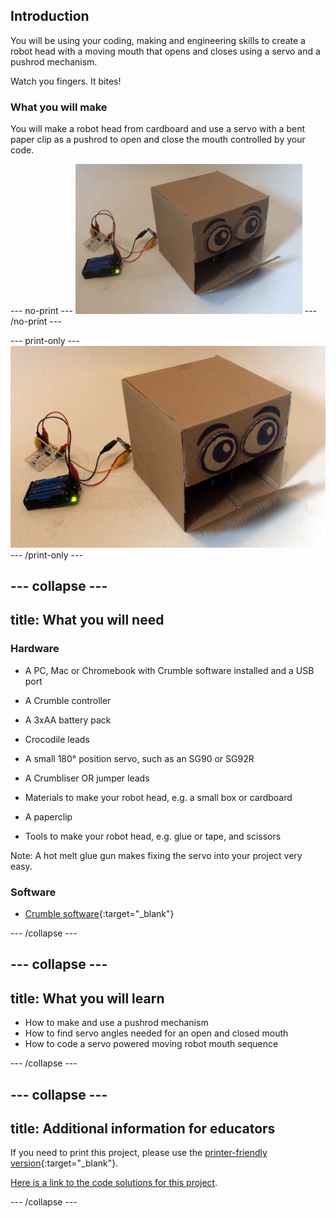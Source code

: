 ## Introduction

You will be using your coding, making and engineering skills to create a robot head with a moving mouth that opens and closes using a servo and a pushrod mechanism. 

Watch you fingers. It bites!

### What you will make

You will make a robot head from cardboard and use a servo with a bent paper clip as a pushrod to open and close the mouth controlled by your code.

--- no-print ---
![Completed robot head project](images/randomSequence_completedTask.gif)
--- /no-print ---

--- print-only ---
![Completed robot head project](images/randomSequence_completedTask.png)
--- /print-only ---

--- collapse ---
---
title: What you will need
---
### Hardware

+ A PC, Mac or Chromebook with Crumble software installed and a USB port

+ A Crumble controller
+ A 3xAA battery pack
+ Crocodile leads

+ A small 180° position servo, such as an SG90 or SG92R
+ A Crumbliser OR jumper leads

+ Materials to make your robot head, e.g. a small box or cardboard
+ A paperclip
+ Tools to make your robot head, e.g. glue or tape, and scissors

Note: A hot melt glue gun makes fixing the servo into your project very easy.

### Software

+ [Crumble software](https://redfernelectronics.co.uk/crumble-software/){:target="_blank"}

--- /collapse ---

--- collapse ---
---
title: What you will learn
---

+ How to make and use a pushrod mechanism
+ How to find servo angles needed for an open and closed mouth
+ How to code a servo powered moving robot mouth sequence

--- /collapse ---

--- collapse ---
---
title: Additional information for educators
---

If you need to print this project, please use the [printer-friendly version](https://projects.raspberrypi.org/en/projects/make-crumble-robot-heady/print){:target="_blank"}.

[Here is a link to the code solutions for this project](http://rpf.io/p/en/make-crumble-robot-head-get).

--- /collapse ---
